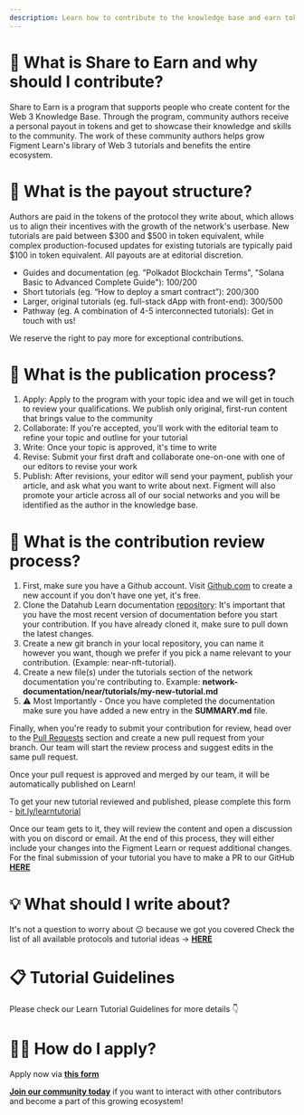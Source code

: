 ```yaml
---
description: Learn how to contribute to the knowledge base and earn tokens
---
```


# 🤝 What is Share to Earn and why should I contribute?

Share to Earn is a program that supports people who create content for the Web 3 Knowledge Base. Through the program, community authors receive a personal payout in tokens and get to showcase their knowledge and skills to the community. The work of these community authors helps grow Figment Learn's library of Web 3 tutorials and benefits the entire ecosystem.

# 💸 What is the payout structure?

Authors are paid in the tokens of the protocol they write about, which allows us to align their incentives with the growth of the network's userbase. New tutorials are paid between $300 and $500 in token equivalent, while complex production-focused updates for existing tutorials are typically paid $100 in token equivalent. All payouts are at editorial discretion.

- Guides and documentation (eg. "Polkadot Blockchain Terms", "Solana Basic to Advanced Complete Guide"): $100/$200
- Short tutorials (eg. “How to deploy a smart contract”): $200/$300
- Larger, original tutorials (eg. full-stack dApp with front-end): $300/$500
- Pathway (eg. A combination of 4-5 interconnected tutorials): Get in touch with us!

We reserve the right to pay more for exceptional contributions.

# 🧩 What is the publication process?

1. Apply: Apply to the program with your topic idea and we will get in touch to review your qualifications. We publish only original, first-run content that brings value to the community  
2. Collaborate: If you're accepted, you'll work with the editorial team to refine your topic and outline for your tutorial 
3. Write: Once your topic is approved, it's time to write  
4. Revise: Submit your first draft and collaborate one-on-one with one of our editors to revise your work  
5. Publish: After revisions, your editor will send your payment, publish your article, and ask what you want to write about next. Figment will also promote your article across all of our social networks and you will be identified as the author in the knowledge base. 

# 📝 What is the contribution review process?

1. First, make sure you have a Github account. Visit [Github.com](http://github.com/) to create a new account if you don't have one yet, it's free.
2. Clone the Datahub Learn documentation [repository](https://github.com/figment-networks/datahub-learn): It's important that you have the most recent version of documentation before you start your contribution. If you have already cloned it, make sure to pull down the latest changes.
3. Create a new git branch in your local repository, you can name it however you want, though we prefer if you pick a name relevant to your contribution. (Example: near-nft-tutorial).
4. Create a new file(s) under the tutorials section of the network documentation you're contributing to. Example: **network-documentation/near/tutorials/my-new-tutorial.md**
5. ⚠ Most Importantly - Once you have completed the documentation make sure you have added a new entry in the **SUMMARY.md** file.

Finally, when you're ready to submit your contribution for review, head over to the [Pull Requests](https://github.com/figment-networks/datahub-learn/pulls) section and create a new pull request from your branch. Our team will start the review process and suggest edits in the same pull request.

Once your pull request is approved and merged by our team, it will be automatically published on Learn!

To get your new tutorial reviewed and published, please complete this form - [bit.ly/learntutorial](http://bit.ly/learntutorial)

Once our team gets to it, they will review the content and open a discussion with you on discord or email. At the end of this process, they will either include your changes into the Figment Learn or request additional changes. For the final submission of your tutorial you have to make a PR to our GitHub [**HERE**](https://github.com/figment-networks/datahub-learn)

# 💡  What should I write about?

It's not a question to worry about 😉 because we got you covered
Check the list of all available protocols and tutorial ideas -> [**HERE**](https://www.notion.so/Tutorial-Contribution-Ideas-d8ff9cdc32ca4b58838d81d07eab49bd)

# 📋 Tutorial Guidelines

Please check our Learn Tutorial Guidelines for more details 👇

# 🙋‍♀️ How do I apply? 

Apply now via [**this form**](https://forms.gle/v5ksLNBG24cxm1Bs6)

[**Join our community today**](https://discord.gg/fszyM7K) if you want to interact with other contributors and become a part of this growing ecosystem!
